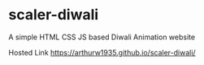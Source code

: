 # scaler-diwali
A simple HTML CSS JS based Diwali Animation website

Hosted Link
https://arthurw1935.github.io/scaler-diwali/
